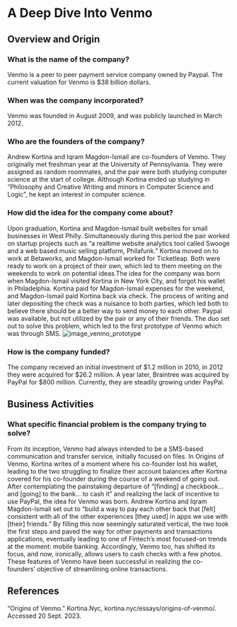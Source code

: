 # **A Deep Dive Into Venmo**

## Overview and Origin
### What is the name of the company?
Venmo is a peer to peer payment service company owned by Paypal. The current valuation for Venmo is $38 billion dollars.

### When was the company incorporated?
Venmo was founded in August 2009, and was publicly launched in March 2012.

### Who are the founders of the company?
Andrew Kortina and Iqram Magdon-Ismail are co-founders of Venmo. They originally met freshman year at the University of Pennsylvania. They were assigned as random roommates, and the pair were both studying computer science at the start of college. Although Kortina ended up studying in “Philosophy and Creative Writing and minors in Computer Science and Logic”, he kept an interest in computer science.

### How did the idea for the company come about?
Upon graduation, Kortina and Magdon-Ismail built websites for small businesses in West Philly. Simultaneously during this period the pair worked on startup projects such as “a realtime
website analytics tool called Swooge and a web based music selling platform, Philafunk.” Kortina moved on to work at Betaworks, and Magdon-Ismail worked for Ticketleap. Both were ready to work on a project of their own, which led to them meeting on the weekends to work on potential ideas.The idea for the company was born when Magdon-Ismail visited Kortina in New York City, and forgot his wallet in Philadelphia. Kortina paid for Magdon-Ismail expenses for the weekend, and Magdon-Ismail paid Kortina back via check. The process of writing and later depositing the check was a nuisance to both parties, which led both to believe there should be a better way to send money to each other. Paypal was available, but not utilized by the pair or any of their friends. The duo set out to solve this problem, which led to the first prototype of Venmo which was through SMS.
![image_venmo_prototype](pictures/venmo_prototype.png)


### How is the company funded?
The company received an initial investment of $1.2 million in 2010, in 2012 they were acquired for $26.2 million. A year later, Braintree was acquired by PayPal for $800 million. Currently, they are steadily growing under PayPal.

## Business Activities
### What specific financial problem is the company trying to solve?
From its inception, Venmo had always intended to be a SMS-based communication and transfer service, initially focused on files. In Origins of Venmo, Kortina writes of a moment where his co-founder lost his wallet, leading to the two struggling to finalize their account balances after Kortina covered for his co-founder during the course of a weekend of going out. After contemplating the painstaking departure of “[finding] a checkbook… and [going] to the bank… to cash it” and realizing the lack of incentive to use PayPal, the idea for Venmo was born. Andrew Kortina and Iqram Magdon-Ismail set out to “build a way to pay each other back that [felt] consistent with all of the other experiences [they used] in apps we use with [their] friends.” By filling this now seemingly saturated vertical, the two took the first steps and paved the way for other payments and transactions applications, eventually leading to one of Fintech’s most focused-on trends at the moment: mobile banking. Accordingly, Venmo too, has shifted its focus, and now, ironically, allows users to cash checks with a few photos. These features of Venmo have been successful in realizing the co-founders’ objective of streamlining online transactions.

















## References
“Origins of Venmo.” Kortina.Nyc, kortina.nyc/essays/origins-of-venmo/. Accessed 20 Sept. 2023. 

